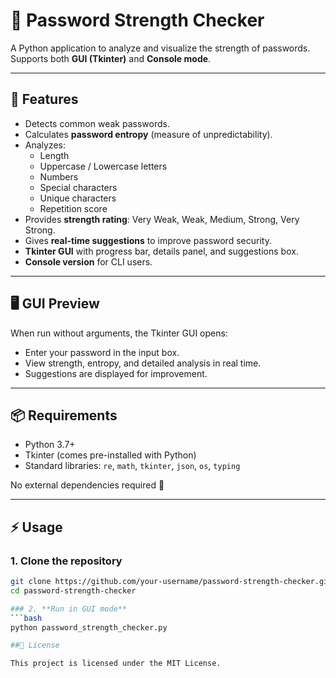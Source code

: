 # 🔑 Password Strength Checker

A Python application to analyze and visualize the strength of passwords.  
Supports both **GUI (Tkinter)** and **Console mode**.

---

## 🚀 Features
- Detects common weak passwords.
- Calculates **password entropy** (measure of unpredictability).
- Analyzes:
  - Length
  - Uppercase / Lowercase letters
  - Numbers
  - Special characters
  - Unique characters
  - Repetition score
- Provides **strength rating**: Very Weak, Weak, Medium, Strong, Very Strong.
- Gives **real-time suggestions** to improve password security.
- **Tkinter GUI** with progress bar, details panel, and suggestions box.
- **Console version** for CLI users.

---

## 🖥️ GUI Preview
When run without arguments, the Tkinter GUI opens:  
- Enter your password in the input box.  
- View strength, entropy, and detailed analysis in real time.  
- Suggestions are displayed for improvement.  

---

## 📦 Requirements
- Python 3.7+
- Tkinter (comes pre-installed with Python)
- Standard libraries: `re`, `math`, `tkinter`, `json`, `os`, `typing`

No external dependencies required 🎉

---

## ⚡ Usage

### 1. Clone the repository
```bash
git clone https://github.com/your-username/password-strength-checker.git
cd password-strength-checker

### 2. **Run in GUI mode**
```bash
python password_strength_checker.py

##📜 License

This project is licensed under the MIT License.
